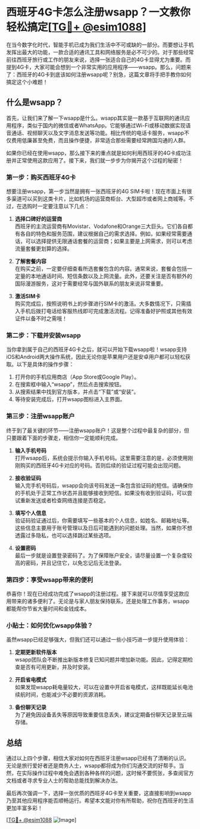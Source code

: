 # 西班牙4G卡怎么注册wsapp？一文教你轻松搞定[[TG💪+ @esim1088](https://t.me/s/esim1088)]

在当今数字化时代，智能手机已成为我们生活中不可或缺的一部分。而要想让手机发挥出最大的功能，一款合适的通讯工具和网络服务是必不可少的。对于那些经常前往西班牙旅行或工作的朋友来说，选择一张适合自己的4G卡显得尤为重要。而提到4G卡，大家可能会想到一个非常实用的应用程序——wsapp。那么，问题来了：西班牙的4G卡到底该如何注册wsapp呢？别急，这篇文章将手把手教你如何搞定这个小难题！

## 什么是wsapp？

首先，让我们来了解一下wsapp是什么。wsapp其实是一款基于互联网的通讯应用程序，类似于国内的微信或者WhatsApp。它能够通过Wi-Fi或移动数据实现语音通话、视频聊天以及文字消息发送等功能。相比传统的电话卡服务，wsapp不仅费用低廉甚至免费，而且操作便捷，非常适合那些需要经常跨国沟通的人群。

如果你已经在使用wsapp，那么接下来的重点就是如何利用西班牙的4G卡成功注册并正常使用这款应用了。接下来，我们就一步步为你揭开这个过程的秘密！

### 第一步：购买西班牙4G卡

想要注册wsapp，第一步当然是拥有一张西班牙的4G SIM卡啦！现在市面上有很多渠道可以买到这类卡片，比如机场的运营商柜台、大型超市或者网上商城等。不过，在选购时一定要注意以下几点：

1. **选择口碑好的运营商**  
   西班牙的主流运营商有Movistar、Vodafone和Orange三大巨头。它们各自都有各自的特色和服务范围，建议根据自己的需求选择。例如，如果经常需要通话，可以选择提供无限通话套餐的运营商；如果主要是上网需求，则可以考虑流量套餐更划算的选择。

2. **了解套餐内容**  
   在购买之前，一定要仔细查看所选套餐包含的内容。通常来说，套餐会包括一定量的本地通话时间、短信条数以及上网流量。此外，还要关注是否有额外的国际漫游服务，这对于需要经常与国外联系的朋友来说非常重要。

3. **激活SIM卡**  
   购买完成后，按照说明书上的步骤进行SIM卡的激活。大多数情况下，只需插入手机后拨打电话给客服热线即可完成激活流程。记得准备好护照或其他有效证件以备不时之需哦！

### 第二步：下载并安装wsapp

当你拿到属于自己的西班牙4G卡之后，就可以开始下载wsapp啦！wsapp支持iOS和Android两大操作系统，因此无论你是苹果用户还是安卓用户都可以轻松获取。以下是具体的操作步骤：

1. 打开你的手机应用商店（App Store或Google Play）。  
2. 在搜索框中输入“wsapp”，然后点击搜索按钮。  
3. 从搜索结果中找到官方版本，并点击“下载”或“安装”。  
4. 等待安装完成后，打开wsapp图标进入主界面。

### 第三步：注册wsapp账户

终于到了最关键的环节——注册wsapp账户！这是整个过程中最复杂的部分，但只要跟着下面的步骤走，相信你一定能顺利完成。

1. **输入手机号码**  
   打开wsapp后，系统会提示你输入手机号码。这里需要注意的是，必须使用刚刚购买的西班牙4G卡对应的号码。否则后续的验证过程可能会出现问题。

2. **接收验证码**  
   输入完手机号码后，wsapp会向该号码发送一条包含验证码的短信。请确保你的手机处于正常工作状态并且能够接收到短信。如果没有收到验证码，可以尝试重新发送或者检查网络连接是否稳定。

3. **填写个人信息**  
   验证码验证通过后，你需要填写一些基本的个人信息，如姓名、邮箱地址等。这些信息主要用于账号管理以及日后可能遇到的问题处理。当然，如果你不想透露过多隐私，也可以选择跳过某些选项。

4. **设置密码**  
   最后一步就是设置登录密码了。为了保障账户安全，请尽量设置一个复杂度较高的密码，并且记住它，以免忘记后无法登录。

### 第四步：享受wsapp带来的便利

恭喜你！现在已经成功完成了wsapp的注册过程。接下来就可以尽情享受这款应用带来的诸多便利了。无论是与家人朋友保持联系，还是处理工作事务，wsapp都能帮你节省大量时间和金钱成本。

### 小贴士：如何优化wsapp体验？

虽然wsapp已经足够强大，但我们还可以通过一些小技巧进一步提升使用体验：

1. **定期更新软件版本**  
   wsapp团队会不断推出新版本修复已知问题并增加新功能。因此，记得定期检查是否有可用更新，并及时安装。

2. **开启省电模式**  
   如果发现wsapp耗电量较大，可以在设置中开启省电模式，这样既能延长电池续航时间，也能减少不必要的资源消耗。

3. **备份聊天记录**  
   为了避免因设备丢失等原因导致重要信息丢失，建议定期备份聊天记录至云端存储。

## 总结

通过以上四个步骤，相信大家对如何在西班牙注册wsapp已经有了清晰的认识。无论是旅行爱好者还是商务人士，wsapp都将成为你们沟通交流的好帮手。当然，在实际操作过程中难免会遇到各种各样的问题，这时候不要慌张，多查阅官方文档或者寻求专业人士的帮助总能找到解决办法。

最后再次强调一下，选择一张优质的西班牙4G卡至关重要，这直接影响到wsapp乃至其他应用程序能否顺畅运行。希望本文能对你有所帮助，祝你在西班牙的生活更加丰富多彩！

[[TG💪+ @esim1088](https://t.me/s/esim1088) ![Image](https://i.postimg.cc/4NQfJmqS/Snipaste-2025-05-13-00-14-12.png)]